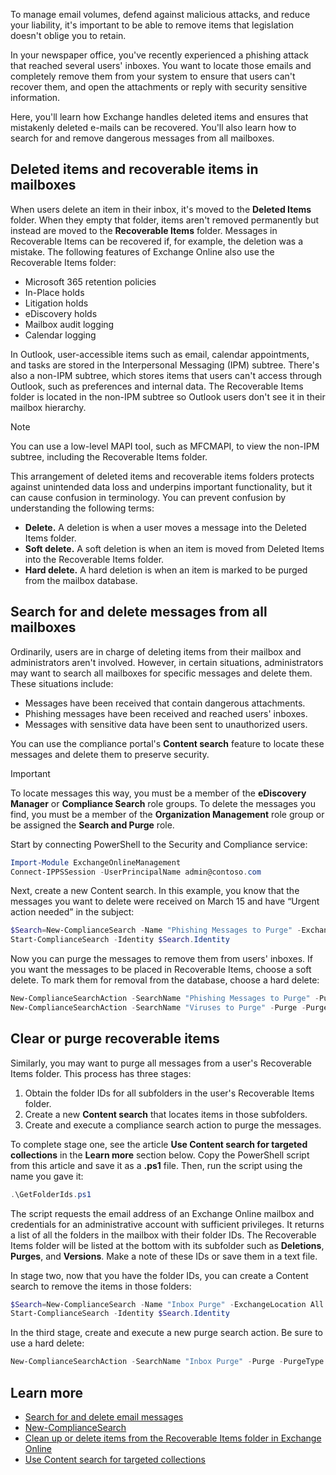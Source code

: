 To manage email volumes, defend against malicious attacks, and reduce your liability, it's important to be able to remove items that legislation doesn't oblige you to retain.

In your newspaper office, you've recently experienced a phishing attack that reached several users' inboxes. You want to locate those emails and completely remove them from your system to ensure that users can't recover them, and open the attachments or reply with security sensitive information.

Here, you'll learn how Exchange handles deleted items and ensures that mistakenly deleted e-mails can be recovered. You'll also learn how to search for and remove dangerous messages from all mailboxes.

## Deleted items and recoverable items in mailboxes

When users delete an item in their inbox, it's moved to the **Deleted Items** folder. When they empty that folder, items aren't removed permanently but instead are moved to the **Recoverable Items** folder. Messages in Recoverable Items can be recovered if, for example, the deletion was a mistake. The following features of Exchange Online also use the Recoverable Items folder:

- Microsoft 365 retention policies
- In-Place holds
- Litigation holds
- eDiscovery holds
- Mailbox audit logging
- Calendar logging

In Outlook, user-accessible items such as email, calendar appointments, and tasks are stored in the Interpersonal Messaging (IPM) subtree. There's also a non-IPM subtree, which stores items that users can't access through Outlook, such as preferences and internal data. The Recoverable Items folder is located in the non-IPM subtree so Outlook users don't see it in their mailbox hierarchy.

> [!NOTE] 
> You can use a low-level MAPI tool, such as MFCMAPI, to view the non-IPM subtree, including the Recoverable Items folder.

This arrangement of deleted items and recoverable items folders protects against unintended data loss and underpins important functionality, but it can cause confusion in terminology. You can prevent confusion by understanding the following terms:

- **Delete.** A deletion is when a user moves a message into the Deleted Items folder.
- **Soft delete.** A soft deletion is when an item is moved from Deleted Items into the Recoverable Items folder.
- **Hard delete.** A hard deletion is when an item is marked to be purged from the mailbox database.

## Search for and delete messages from all mailboxes

Ordinarily, users are in charge of deleting items from their mailbox and administrators aren't involved. However, in certain situations, administrators may want to search all mailboxes for specific messages and delete them. These situations include:

- Messages have been received that contain dangerous attachments.
- Phishing messages have been received and reached users' inboxes.
- Messages with sensitive data have been sent to unauthorized users.

You can use the compliance portal's **Content search** feature to locate these messages and delete them to preserve security.

> [!IMPORTANT] 
> To locate messages this way, you must be a member of the **eDiscovery Manager** or **Compliance Search** role groups. To delete the messages you find, you must be a member of the **Organization Management** role group or be assigned the **Search and Purge** role.

Start by connecting PowerShell to the Security and Compliance service:

``` powershell
Import-Module ExchangeOnlineManagement
Connect-IPPSSession -UserPrincipalName admin@contoso.com
```

Next, create a new Content search. In this example, you know that the messages you want to delete were received on March 15 and have “Urgent action needed” in the subject:

``` powershell
$Search=New-ComplianceSearch -Name "Phishing Messages to Purge" -ExchangeLocation All -ContentMatchQuery '(Received:3/15/2022..3/16/2022) AND (Subject:"Urgent action needed")'
Start-ComplianceSearch -Identity $Search.Identity
```

Now you can purge the messages to remove them from users' inboxes. If you want the messages to be placed in Recoverable Items, choose a soft delete. To mark them for removal from the database, choose a hard delete:

``` powershell
New-ComplianceSearchAction -SearchName "Phishing Messages to Purge" -Purge -PurgeType SoftDelete
New-ComplianceSearchAction -SearchName "Viruses to Purge" -Purge -PurgeType HardDelete
```

## Clear or purge recoverable items

Similarly, you may want to purge all messages from a user's Recoverable Items folder. This process has three stages:

1.  Obtain the folder IDs for all subfolders in the user's Recoverable Items folder.
1.  Create a new **Content search** that locates items in those subfolders.
1.  Create and execute a compliance search action to purge the messages.

To complete stage one, see the article **Use Content search for targeted collections** in the **Learn more** section below. Copy the PowerShell script from this article and save it as a **.ps1** file. Then, run the script using the name you gave it:

``` powershell
.\GetFolderIds.ps1
```

The script requests the email address of an Exchange Online mailbox and credentials for an administrative account with sufficient privileges. It returns a list of all the folders in the mailbox with their folder IDs. The Recoverable Items folder will be listed at the bottom with its subfolder such as **Deletions**, **Purges**, and **Versions**. Make a note of these IDs or save them in a text file.

In stage two, now that you have the folder IDs, you can create a Content search to remove the items in those folders:

``` powershell
$Search=New-ComplianceSearch -Name "Inbox Purge" -ExchangeLocation All -ContentMatchQuery '(folderid:7d895d48-7e23-4a8d-8346-533c3beac15d) OR (folderid:7d895d48-7e23-4a8d-8346-533c3beac13g)'
Start-ComplianceSearch -Identity $Search.Identity
```

In the third stage, create and execute a new purge search action. Be sure to use a hard delete:

``` powershell
New-ComplianceSearchAction -SearchName "Inbox Purge" -Purge -PurgeType HardDelete
```

## Learn more

- [Search for and delete email messages](/microsoft-365/compliance/search-for-and-delete-messages-in-your-organization)
- [New-ComplianceSearch](/powershell/module/exchange/New-ComplianceSearch)
- [Clean up or delete items from the Recoverable Items folder in Exchange Online](/exchange/security-and-compliance/recoverable-items-folder/clean-up-deleted-items)
- [Use Content search for targeted collections](/microsoft-365/compliance/use-content-search-for-targeted-collections)
